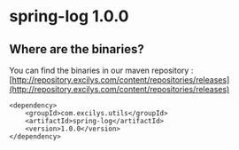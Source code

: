# spring-log 1.0.0


## Where are the binaries?

You can find the binaries in our maven repository :
[http://repository.excilys.com/content/repositories/releases](http://repository.excilys.com/content/repositories/releases)

	<dependency>
		<groupId>com.excilys.utils</groupId>
		<artifactId>spring-log</artifactId>
		<version>1.0.0</version>
	</dependency>